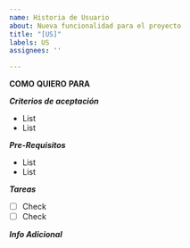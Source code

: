 ```yaml
---
name: Historia de Usuario
about: Nueva funcionalidad para el proyecto
title: "[US]"
labels: US
assignees: ''

---
```


**COMO**
**QUIERO**
**PARA**

_**Criterios de aceptación**_
- List
- List

_**Pre-Requisitos**_
- List
- List

_**Tareas**_
- [ ] Check
- [ ] Check

_**Info Adicional**_